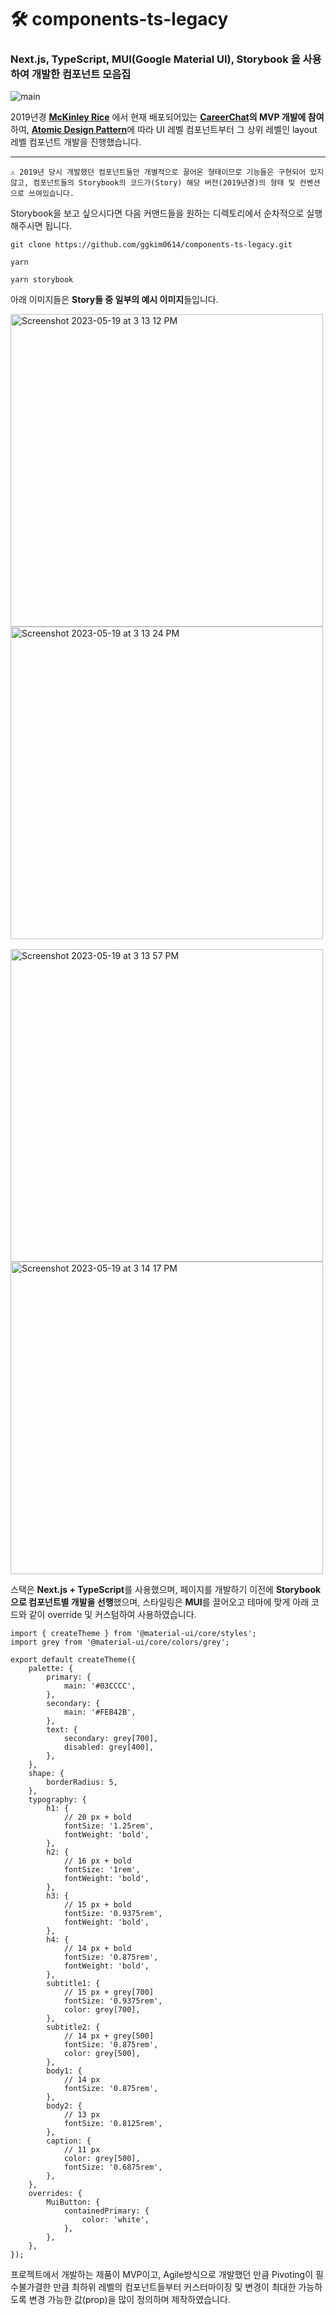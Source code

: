 # 🛠️ components-ts-legacy

### Next.js, TypeScript, MUI(Google Material UI), Storybook 을 사용하여 개발한 컴포넌트 모음집

![main](https://media.giphy.com/media/O6jnT5Yccxu4ISboss/giphy.gif)

2019년경 [**McKinley Rice**](https://mckinleyrice.com/) 에서 현재 배포되어있는 **[CareerChat](https://careerchat.me/)의 MVP 개발에 참여**하여, [**Atomic Design Pattern**](https://bradfrost.com/blog/post/atomic-web-design/)에 따라 UI 레벨 컴포넌트부터 그 상위 레벨인 layout 레벨 컴포넌트 개발을 진행했습니다.

<hr />

```
⚠️ 2019년 당시 개발했던 컴포넌트들만 개별적으로 끌어온 형태이므로 기능들은 구현되어 있지 않고, 컴포넌트들의 Storybook의 코드가(Story) 해당 버전(2019년경)의 형태 및 컨벤션으로 쓰여있습니다.
```


Storybook을 보고 싶으시다면 다음 커맨드들을 원하는 디렉토리에서 순차적으로 실행해주시면 됩니다.
```
git clone https://github.com/ggkim0614/components-ts-legacy.git
```
```
yarn
```
```
yarn storybook
```

아래 이미지들은 **Story들 중 일부의 예시 이미지**들입니다.

<div style="flex;margin-bottom:16px">
  <img align="top" width="500" alt="Screenshot 2023-05-19 at 3 13 12 PM" src="https://github.com/ggkim0614/components-ts-legacy/assets/37966668/396d4de8-0cfe-4d74-aea5-a10193d02942">
  <img align="top" width="500" alt="Screenshot 2023-05-19 at 3 13 24 PM" src="https://github.com/ggkim0614/components-ts-legacy/assets/37966668/a2a0f27a-23ad-40f7-a4a7-b8f9bbd59b8d">
</div>
<div style="flex">
  <img align="top" width="500" alt="Screenshot 2023-05-19 at 3 13 57 PM" src="https://github.com/ggkim0614/components-ts-legacy/assets/37966668/2cf33b2f-bf97-4d7d-8dae-0e6289666d46">
  <img align="top" width="500" alt="Screenshot 2023-05-19 at 3 14 17 PM" src="https://github.com/ggkim0614/components-ts-legacy/assets/37966668/8649b0c1-e188-47fd-8a95-96a7288547fe">
</div>

스택은 **Next.js + TypeScript**를 사용했으며, 페이지를 개발하기 이전에 **Storybook으로 컴포넌트별 개발을 선행**했으며, 스타일링은 **MUI**를 끌어오고 테마에 맞게 아래 코드와 같이 override 및 커스텀하여 사용하였습니다.

```
import { createTheme } from '@material-ui/core/styles';
import grey from '@material-ui/core/colors/grey';

export default createTheme({
	palette: {
		primary: {
			main: '#03CCCC',
		},
		secondary: {
			main: '#FEB42B',
		},
		text: {
			secondary: grey[700],
			disabled: grey[400],
		},
	},
	shape: {
		borderRadius: 5,
	},
	typography: {
		h1: {
			// 20 px + bold
			fontSize: '1.25rem',
			fontWeight: 'bold',
		},
		h2: {
			// 16 px + bold
			fontSize: '1rem',
			fontWeight: 'bold',
		},
		h3: {
			// 15 px + bold
			fontSize: '0.9375rem',
			fontWeight: 'bold',
		},
		h4: {
			// 14 px + bold
			fontSize: '0.875rem',
			fontWeight: 'bold',
		},
		subtitle1: {
			// 15 px + grey[700]
			fontSize: '0.9375rem',
			color: grey[700],
		},
		subtitle2: {
			// 14 px + grey[500]
			fontSize: '0.875rem',
			color: grey[500],
		},
		body1: {
			// 14 px
			fontSize: '0.875rem',
		},
		body2: {
			// 13 px
			fontSize: '0.8125rem',
		},
		caption: {
			// 11 px
			color: grey[500],
			fontSize: '0.6875rem',
		},
	},
	overrides: {
		MuiButton: {
			containedPrimary: {
				color: 'white',
			},
		},
	},
});
```

프로젝트에서 개발하는 제품이 MVP이고, Agile방식으로 개발했던 만큼 Pivoting이 필수불가결한 만큼 최하위 레벨의 컴포넌트들부터 커스터마이징 및 변경이 최대한 가능하도록 변경 가능한 값(prop)을 많이 정의하며 제작하였습니다. 
